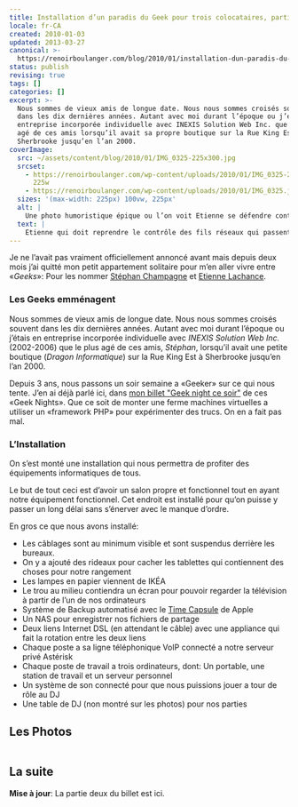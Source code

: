 ```yaml
---
title: Installation d’un paradis du Geek pour trois colocataires, partie 1
locale: fr-CA
created: 2010-01-03
updated: 2013-03-27
canonical: >-
  https://renoirboulanger.com/blog/2010/01/installation-dun-paradis-du-geek-pour-trois-colocataires-partie-1/
status: publish
revising: true
tags: []
categories: []
excerpt: >-
  Nous sommes de vieux amis de longue date. Nous nous sommes croisés souvent
  dans les dix dernières années. Autant avec moi durant l’époque ou j’étais en
  entreprise incorporée individuelle avec INEXIS Solution Web Inc. que le plus
  agé de ces amis lorsqu’il avait sa propre boutique sur la Rue King Est à
  Sherbrooke jusqu’en l’an 2000.
coverImage:
  src: ~/assets/content/blog/2010/01/IMG_0325-225x300.jpg
  srcset:
    - https://renoirboulanger.com/wp-content/uploads/2010/01/IMG_0325-225x300.jpg
      225w
    - https://renoirboulanger.com/wp-content/uploads/2010/01/IMG_0325.jpg 600w
  sizes: '(max-width: 225px) 100vw, 225px'
  alt: |
    Une photo humoristique épique ou l’on voit Etienne se défendre contre un serpent imaginaire qui n’est qu'une grappe de fils réseau.
  text: |
    Etienne qui doit reprendre le contrôle des fils réseaux qui passent dans l’appartement.
---
```

<!--
#TODO-Images:
- 2010/01/IMG_0325.jpg
- 2010/01/IMG_0325.jpg

Also: srcset implementation
-->

Je ne l’avait pas vraiment officiellement annoncé avant mais depuis deux mois
j’ai quitté mon petit appartement solitaire pour m’en aller vivre entre
«<em>Geeks</em>»: Pour les nommer <a href="http://stephanchampagne.com/">Stéphan
Champagne</a> et <a href="http://etiennelachance.com">Etienne Lachance</a>.

<h3>Les Geeks emménagent</h3>
Nous sommes de vieux amis de longue date. Nous nous sommes croisés souvent dans les dix dernières années. Autant avec moi durant l’époque ou j’étais en entreprise incorporée individuelle avec  <em>INEXIS Solution Web Inc.</em> (2002-2006) que le plus agé de ces amis, <em>Stéphan</em>, lorsqu’il avait une petite boutique (<em>Dragon Informatique</em>) sur la Rue King Est à Sherbrooke jusqu’en l’an 2000.

Depuis 3 ans, nous passons un soir semaine a «Geeker» sur ce qui nous tente.
J’en ai déjà parlé ici, dans
<a href="http://renoirboulanger.com/blog/2009/08/geeknight-ce-soir/">mon billet
"Geek night ce soir"</a> de ces «Geek Nights». Que ce soit de monter une ferme
machines virtuelles a utiliser un «framework PHP» pour expérimenter des trucs.
On en a fait pas mal.

<!--more-->
<h3>L’Installation</h3>
On s’est monté une installation qui nous permettra de profiter des équipements informatiques de tous.

Le but de tout ceci est d’avoir un salon propre et fonctionnel tout en ayant
notre équipement fonctionnel. Cet endroit est installé pour qu’on puisse y
passer un long délai sans s’énerver avec le manque d’ordre.

En gros ce que nous avons installé:

<ul>
	<li>Les câblages sont au minimum visible et sont suspendus derrière les bureaux.</li>
	<li>On y a ajouté des rideaux pour cacher les tablettes qui contiennent des choses pour notre rangement</li>
	<li>Les lampes en papier viennent de IKÉA</li>
	<li>Le trou au milieu contiendra un écran pour pouvoir regarder la télévision à partir de l’un de nos ordinateurs</li>
	<li>Système de Backup automatisé avec le <a href="http://store.apple.com/us/product/MC343/Time-Capsule-1TB?mco=MTY0MjUwOTQ">Time Capsule</a> de Apple</li>
	<li>Un NAS pour enregistrer nos fichiers de partage</li>
	<li>Deux liens Internet DSL (en attendant le câble) avec une appliance qui fait la rotation entre les deux liens</li>
	<li>Chaque poste a sa ligne téléphonique VoIP connecté a notre serveur privé Astérisk</li>
	<li>Chaque poste de travail a trois ordinateurs, dont: Un portable, une station de travail et un serveur personnel</li>
	<li>Un système de son connecté pour que nous puissions jouer a tour de rôle au DJ</li>
	<li>Une table de DJ (non montré sur les photos) pour nos parties</li>
</ul>

## Les Photos

<!--
#TODO-App-Image: Implement data-larger-src
-->

<div style="overflow:hidden;clear:both" class="thumbnails gallery">

<app-image data-larger-src="~/assets/content/blog/2010/01/IMG_0336.jpg" src="~/assets/content/blog/2010/01/IMG_0336-150x150.jpg" figcaption=" " alt="Une couette de fils">
</app-image>

<app-image data-larger-src="~/assets/content/blog/2010/01/IMG_0341.jpg" src="~/assets/content/blog/2010/01/IMG_0341-150x150.jpg" figcaption=" " alt="Un mur avec plusieurs barres d’extension électrique et de raccordement réseau.">
</app-image>

<app-image data-larger-src="~/assets/content/blog/2010/01/IMG_0340-e1262566166359.jpg" src="~/assets/content/blog/2010/01/IMG_0340-150x150.jpg" figcaption=" " alt="Des mains qui travaillent sur des câbles.">
</app-image>


<app-image data-larger-src="~/assets/content/blog/2010/01/IMG_0339.jpg" src="~/assets/content/blog/2010/01/IMG_0339-150x150.jpg" figcaption=" " alt="Des appareils électroniques dans un garde-robe d’entrée.">
</app-image>

<app-image data-larger-src="~/assets/content/blog/2010/01/IMG_0343.jpg" src="~/assets/content/blog/2010/01/IMG_0343-150x150.jpg" figcaption=" " alt="Un mur avec plusieurs barres d’extension maintenant cachée par des décorations">
</app-image>

<app-image data-larger-src="~/assets/content/blog/2010/01/IMG_0380.jpg" src="~/assets/content/blog/2010/01/IMG_0380-150x150.jpg" figcaption=" " alt="Le résultat du travail, trois postes de travail qui occupent un mur.">
</app-image>



</div>

## La suite

**Mise à jour**: La
<NuxtLink to="/blog/2010/01/installation-dun-paradis-du-geek-pour-trois-colocataires-partie-2/">partie
deux du billet</NuxtLink> est ici.
